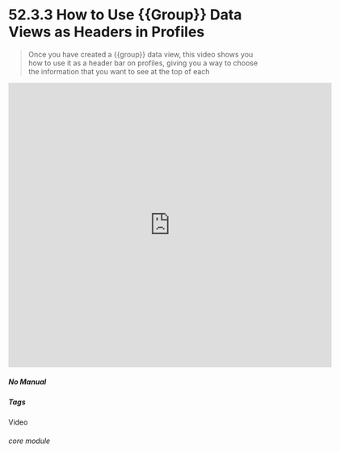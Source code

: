 # 52.3.3 How to Use {{Group}} Data Views as Headers in Profiles

> Once you have created a {{group}} data view, this video shows you how to use it as a header bar on profiles, giving you a way to choose the information that you want to see at the top of each

<iframe title="How to Use {{Group}} Data Views as Headers in Profiles" width="640" height="564" src="https://player.vimeo.com/video/279244805" data-video-display="home" frameborder="0" allowFullScreen mozallowfullscreen webkitAllowFullScreen></iframe>


##### No Manual

##### Tags
Video

###### core module
